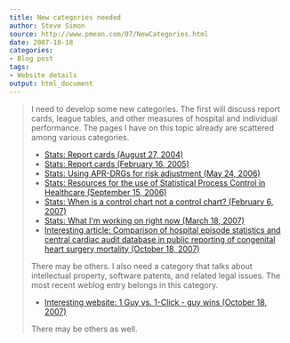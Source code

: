 ```yaml
---
title: New categories needed
author: Steve Simon
source: http://www.pmean.com/07/NewCategories.html
date: 2007-10-18
categories:
- Blog post
tags:
- Website details
output: html_document
---
```

> I need to develop some new categories. The first will discuss report
> cards, league tables, and other measures of hospital and individual
> performance. The pages I have on this topic already are scattered
> among various categories.
>
> -   [Stats: Report cards (August
>     27, 2004)](http://www.pmean.com/weblog2004/ReportCards.asp)
> -   [Stats: Report cards (February
>     16, 2005)](http://www.pmean.com/weblog2005/ReportCards.asp)
> -   [Stats: Using APR-DRGs for risk adjustment (May
>     24, 2006)](http://www.pmean.com/weblog2006/APRDRGs.asp)
> -   [Stats: Resources for the use of Statistical Process Control in
>     Healthcare (September
>     15, 2006)](http://www.pmean.com/weblog2006/SpcHealthcare.html)
> -   [Stats: When is a control chart not a control chart? (February
>     6, 2007)](AnomExample.html)
> -   [Stats: What I'm working on right now (March
>     18, 2007)](WhatImWorkingOn.html)
> -   [Interesting article: Comparison of hospital episode statistics
>     and central cardiac audit database in public reporting of
>     congenital heart surgery mortality (October
>     18, 2007)](../article/HospitalEpisodeStatistics.asp)
>
> There may be others. I also need a category that talks about
> intellectual property, software patents, and related legal issues. The
> most recent weblog entry belongs in this category.
>
> -   [Interesting website: 1 Guy vs. 1-Click - guy wins (October
>     18, 2007)](../website/OneClickPatent.asp)
>
> There may be others as well.
